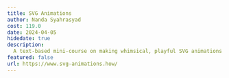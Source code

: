 ```yaml
---
title: SVG Animations
author: Nanda Syahrasyad
cost: 119.0
date: 2024-04-05
hidedate: true
description:
  A text-based mini-course on making whimsical, playful SVG animations
featured: false
url: https://www.svg-animations.how/
---
```

